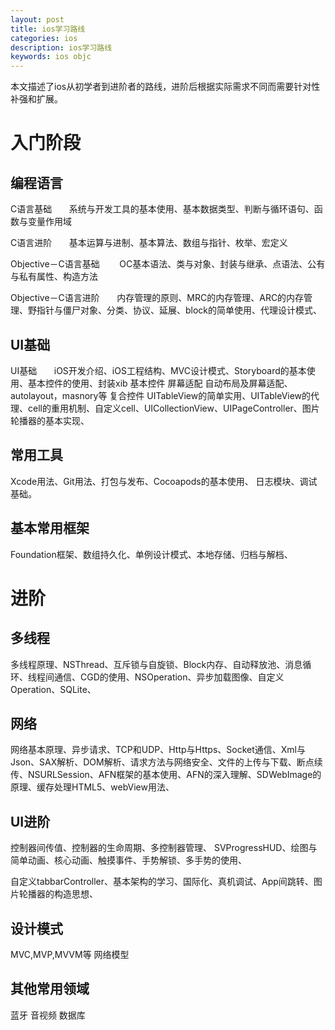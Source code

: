 ```yaml
---
layout: post
title: ios学习路线
categories: ios
description: ios学习路线
keywords: ios objc
---
```


本文描述了ios从初学者到进阶者的路线，进阶后根据实际需求不同而需要针对性补强和扩展。


# 入门阶段

## 编程语言

C语言基础       系统与开发工具的基本使用、基本数据类型、判断与循环语句、函数与变量作用域

C语言进阶       基本运算与进制、基本算法、数组与指针、枚举、宏定义

Objective－C语言基础        OC基本语法、类与对象、封装与继承、点语法、公有与私有属性、构造方法

Objective－C语言进阶       内存管理的原则、MRC的内存管理、ARC的内存管理、野指针与僵尸对象、分类、协议、延展、block的简单使用、代理设计模式、

## UI基础

UI基础       iOS开发介绍、iOS工程结构、MVC设计模式、Storyboard的基本使用、基本控件的使用、封装xib
基本控件
屏幕适配 自动布局及屏幕适配、autolayout，masnory等
复合控件  UITableView的简单实用、UITableView的代理、cell的重用机制、自定义cell、UICollectionView、UIPageController、图片轮播器的基本实现、

## 常用工具

Xcode用法、Git用法、打包与发布、Cocoapods的基本使用、
日志模块、调试基础。

## 基本常用框架

Foundation框架、数组持久化、单例设计模式、本地存储、归档与解档、

# 进阶

## 多线程

多线程原理、NSThread、互斥锁与自旋锁、Block内存、自动释放池、消息循环、线程间通信、CGD的使用、NSOperation、异步加载图像、自定义Operation、SQLite、

## 网络

网络基本原理、异步请求、TCP和UDP、Http与Https、Socket通信、Xml与Json、SAX解析、DOM解析、请求方法与网络安全、文件的上传与下载、断点续传、NSURLSession、AFN框架的基本使用、AFN的深入理解、SDWebImage的原理、缓存处理HTML5、webView用法、

## UI进阶       

控制器间传值、控制器的生命周期、多控制器管理、
SVProgressHUD、绘图与简单动画、核心动画、触摸事件、手势解锁、多手势的使用、

自定义tabbarController、基本架构的学习、国际化、真机调试、App间跳转、图片轮播器的构造思想、

## 设计模式

MVC,MVP,MVVM等
网络模型

## 其他常用领域
蓝牙
音视频
数据库



